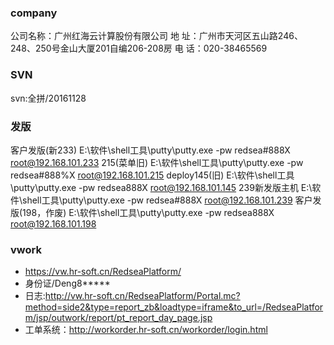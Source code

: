 ### company
公司名称：广州红海云计算股份有限公司
地    址：广州市天河区五山路246、248、250号金山大厦201自编206-208房
电    话：020-38465569

### SVN
svn:全拼/20161128

### 发版
客户发版(新233) E:\软件\shell工具\putty\putty.exe -pw redsea#888X root@192.168.101.233
215(菜单旧)	E:\软件\shell工具\putty\putty.exe -pw redsea#888%X root@192.168.101.215
deploy145(旧) E:\软件\shell工具\putty\putty.exe -pw redsea888X root@192.168.101.145
239新发版主机 E:\软件\shell工具\putty\putty.exe -pw redsea#888X root@192.168.101.239
客户发版(198，作废) E:\软件\shell工具\putty\putty.exe -pw redsea888X root@192.168.101.198

### vwork
* https://vw.hr-soft.cn/RedseaPlatform/
* 身份证/Deng8*****
* 日志:http://vw.hr-soft.cn/RedseaPlatform/Portal.mc?method=side2&type=report_zb&loadtype=iframe&to_url=/RedseaPlatform/jsp/outwork/report/pt_report_day_page.jsp
* 工单系统：http://workorder.hr-soft.cn/workorder/login.html

### 











